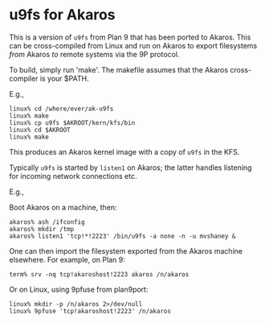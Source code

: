 # u9fs for Akaros

This is a version of `u9fs` from Plan 9 that has been ported to
Akaros.  This can be cross-compiled from Linux and run on Akaros
to export filesystems _from_ Akaros _to_ remote systems via the
9P protocol.

To build, simply run 'make'. The makefile assumes that the Akaros
cross-compiler is your $PATH.

E.g.,

```
linux% cd /where/ever/ak-u9fs
linux% make
linux% cp u9fs $AKROOT/kern/kfs/bin
linux% cd $AKROOT
linux% make
```

This produces an Akaros kernel image with a copy of `u9fs` in
the KFS.

Typically `u9fs` is started by `listen1` on Akaros; the latter
handles listening for incoming network connections etc.

E.g.,

Boot Akaros on a machine, then:

```
akaros% ash /ifconfig
akaros% mkdir /tmp
akaros% listen1 'tcp!*!2223' /bin/u9fs -a none -n -u mvshaney &
```

One can then import the filesystem exported from the Akaros
machine elsewhere. For example, on Plan 9:

```
term% srv -nq tcp!akaroshost!2223 akaros /n/akaros
```

Or on Linux, using 9pfuse from plan9port:

```
linux% mkdir -p /n/akaros 2>/dev/null
linux% 9pfuse 'tcp!akaroshost!2223' /n/akaros
```
